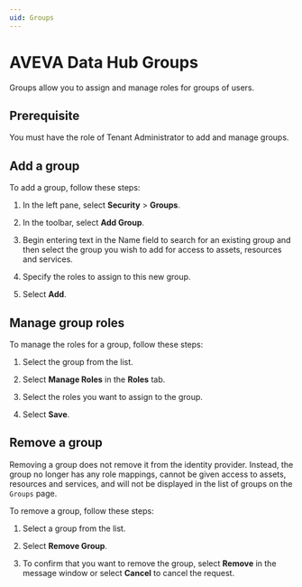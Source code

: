 ```yaml
---
uid: Groups
---
```


# AVEVA Data Hub Groups

Groups allow you to assign and manage roles for groups of users.
	
## Prerequisite
 
You must have the role of Tenant Administrator to add and manage groups.

## Add a group

To add a group, follow these steps:

1. In the left pane, select **Security** > **Groups**.

1. In the toolbar, select **Add Group**.

1. Begin entering text in the Name field to search for an existing group and then select the group you wish to add for access to assets, resources and services.

1. Specify the roles to assign to this new group.

1. Select **Add**.

## Manage group roles

To manage the roles for a group, follow these steps:

1. Select the group from the list.

1. Select **Manage Roles** in the **Roles** tab.

1. Select the roles you want to assign to the group.

1. Select **Save**.

## Remove a group

Removing a group does not remove it from the identity provider. Instead, the group no longer has any role mappings, cannot be given access to assets, resources and services, and will not be displayed in the list of groups on the `Groups` page.

To remove a group, follow these steps:

1. Select a group from the list.

1. Select **Remove Group**.

1. To confirm that you want to remove the group, select **Remove**  in the message window or select **Cancel** to cancel the request.
 